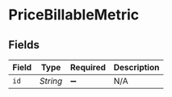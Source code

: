 # PriceBillableMetric


## Fields

| Field              | Type               | Required           | Description        |
| ------------------ | ------------------ | ------------------ | ------------------ |
| `id`               | *String*           | :heavy_minus_sign: | N/A                |